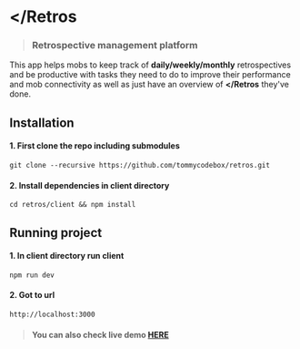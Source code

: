 # </Retros
>### Retrospective management platform

This app helps mobs to keep track of **daily/weekly/monthly** retrospectives and be productive with tasks they need to do to improve their performance and mob connectivity as well as just have an overview of **</Retros** they've done.

## Installation

#### 1. First clone the repo including submodules
`git clone --recursive https://github.com/tommycodebox/retros.git`
#### 2. Install dependencies in client directory
`cd retros/client && npm install`

## Running project

#### 1. In client directory run client
`npm run dev`
#### 2. Got to url
`http://localhost:3000`

>#### You can also check live demo [HERE](https://retros.innergang.com)
